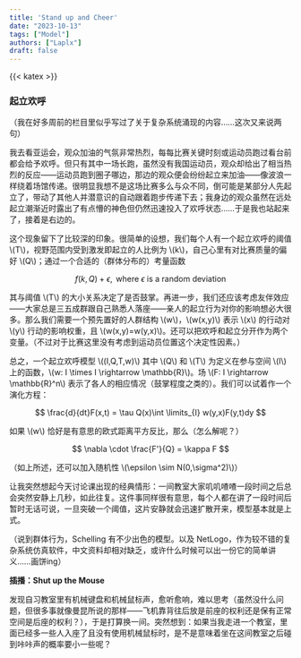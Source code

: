 ```yaml
---
title: 'Stand up and Cheer'
date: "2023-10-13"
tags: ["Model"]
authors: ["Laplx"]
draft: false
---
```

{{< katex >}}
### 起立欢呼

（我在好多周前的栏目里似乎写过了关于复杂系统涌现的内容……这次又来说两句）

我去看亚运会，观众加油的气氛非常热烈，每每比赛关键时刻或运动员跑过看台前都会给予欢呼。但只有其中一场长跑，虽然没有我国运动员，观众却给出了相当热烈的反应——运动员跑到圈子哪边，那边的观众便会纷纷起立来加油——像波浪一样绕着场馆传递。很明显我想不是这场比赛多么与众不同，倒可能是某部分人先起立了，带动了其他人并潜意识的自动跟着跑步传递下去；我身边的观众虽然在远处起立潮渐近时露出了有点懵的神色但仍然迅速投入了欢呼状态……于是我也站起来了，接着是右边的。

这个现象留下了比较深的印象。很简单的设想，我们每个人有一个起立欢呼的阈值 \\(T\\)，视野范围内受到激发即起立的人比例为 \\(k\\)，自己心里有对比赛质量的偏好 \\(Q\\)；通过一个合适的（群体分布的）考量函数

$$
f(k,Q)+\epsilon,\text{ where }\epsilon \text{ is a random deviation}
$$

其与阈值 \\(T\\) 的大小关系决定了是否鼓掌。再进一步，我们还应该考虑友伴效应——大家总是三五成群跟自己熟悉人落座——亲人的起立行为对你的影响想必大很多。那么我们需要一个预先置好的人群结构 \\(w\\)，\\(w(x,y)\\) 表示 \\(x\\) 的行动对 \\(y\\) 行动的影响权重，且 \\(w(x,y)=w(y,x)\\)。还可以把欢呼和起立分开作为两个变量。（不过对于比赛这里没有考虑到运动员位置这个决定性因素。）

总之，一个起立欢呼模型 \\((I,Q,T,w)\\) 其中 \\(Q\\) 和 \\(T\\) 为定义在参与空间 \\(I\\) 上的函数，\\(w: I \times I \rightarrow \mathbb{R}\\)。场 \\(F: I \rightarrow \mathbb{R}^n\\) 表示了各人的相应情况（鼓掌程度之类的）。我们可以试着作一个演化方程：

$$
\frac{d}{dt}F(x,t) = \tau Q(x)\int \limits_{I} w(y,x)F(y,t)dy
$$

如果 \\(w\\) 恰好是有意思的欧式距离平方反比，那么（怎么解呢？）

$$
\nabla \cdot \frac{F'}{Q} = \kappa F
$$

（如上所述，还可以加入随机性 \\(\epsilon \sim N(0,\sigma^2)\\)）

让我突然想起今天讨论课出现的经典情形：一间教室大家叽叽喳喳一段时间之后总会突然安静上几秒，如此往复。这件事同样很有意思，每个人都在讲了一段时间后暂时无话可说，一旦突破一个阈值，这片安静就会迅速扩散开来，模型基本就是上式。

（说到群体行为，Schelling 有不少出色的模型。以及 NetLogo，作为较不错的复杂系统仿真软件，中文资料却相对缺乏，或许什么时候可以出一份它的简单讲义……画饼ing）

**插播：Shut up the Mouse**

发现自习教室里有机械键盘和机械鼠标声，愈听愈响，难以思考（虽然没什么问题，但很多事就像曼昆所说的那样——飞机靠背往后放是前座的权利还是保有正常空间是后座的权利？），于是打算换一间。突然想到：如果当我走进一个教室，里面已经多一些人入座了且没有使用机械鼠标时，是不是意味着坐在这间教室之后碰到咔咔声的概率要小一些呢？